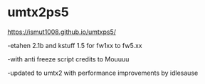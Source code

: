 # umtx2ps5

https://ismut1008.github.io/umtxps5/

-etahen 2.1b and kstuff 1.5 for fw1xx to fw5.xx

-with anti freeze script credits to Mouuuu

-updated to umtx2 with performance improvements by idlesause
